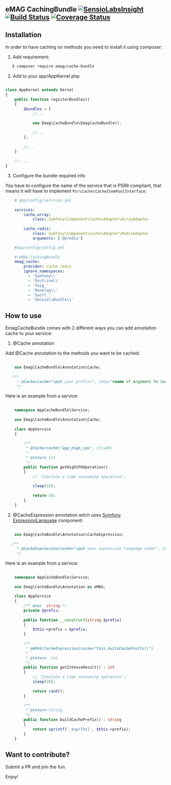 eMAG CachingBundle [![SensioLabsInsight](https://insight.sensiolabs.com/projects/04ea73ef-649e-449e-b36b-3b44dc98a9f1/mini.png)](https://insight.sensiolabs.com/projects/04ea73ef-649e-449e-b36b-3b44dc98a9f1) [![Build Status](https://travis-ci.org/eMAGTechLabs/cachebundle.svg?branch=master)](https://travis-ci.org/eMAGTechLabs/cachebundle)  [![Coverage Status](https://coveralls.io/repos/github/eMAGTechLabs/cachebundle/badge.svg?branch=master)](https://coveralls.io/github/eMAGTechLabs/cachebundle?branch=master)
----

## Installation

In order to have caching on methods you need to install it using composer:

1. Add requirement:
    
```bash
   $ composer require emag/cache-bundle
```
    
2. Add to your app/AppKernel.php
    
```php

class AppKernel extends Kernel
{
    public function registerBundles()
    {
        $bundles = [
            //...
            
            new Emag\CacheBundle\EmagCacheBundle(),
            
            //...
        ];
        
        //...
    }
 
    //....
}
```

3. Configure the bundle required info

You have to configure the name of the service that is PSR6 compliant, that means it will have to implement `Psr\Cache\CacheItemPoolInterface`:

```yml
    # app/config/services.yml
    
    services:
        cache.array:
            class: Symfony\Component\Cache\Adapter\ArrayAdapter
            
        cache.redis:
            class: Symfony\Component\Cache\Adapter\RedisAdapter
            arguments: ['@predis']
```

```yml
    #app/config/config.yml
    
    # eMAG CachingBundle
    emag_cache:
        provider: cache.redis
        ignore_namespaces:
          - 'Symfony\\'
          - 'Doctrine\\'
          - 'Twig_'
          - 'Monolog\\'
          - 'Swift_'
          - 'Sensio\\Bundle\\'
```

## How to use

EmagCacheBundle comes with 2 different ways you can add annotation cache to your service:

1. @Cache annotation 

Add @Cache annotation to the methods you want to be cached:


```php
    
    use Emag\CacheBundle\Annotation\Cache;
    
   /**
     * @Cache(cache="<put your prefix>", [key="<name of argument to include in cache key separated by comma>",  [ttl=600, [reset=true ]]])
     */
```

Here is an example from a service:

```php
    
    namespace AppCacheBundle\Service;
    
    use Emag\CacheBundle\Annotation\Cache;
    
    class AppService
    {
        
        /**
         * @Cache(cache="app_high_cpu", ttl=60)
         *
         * @return int
         */
        public function getHighCPUOperation()
        {
            // 'Simulate a time consuming operation';
            
            sleep(10);
    
            return 20;
        }
    }
```

2. @CacheExpression annotation witch uses [Symfony ExpressionLanguage](http://symfony.com/doc/current/components/expression_language.html) 
component:
 
 ```php
     
     use Emag\CacheBundle\Annotation\CacheExpression;
     
    /**
      * @CacheExpression(cache="<put your expression language code>", [key="<name of argument to include in cache key separated by comma>",  [ttl=600, [reset=true ]]])
      */
 ```


Here is an example from a service:

```php
    
    namespace AppCacheBundle\Service;
    
    use Emag\CacheBundle\Annotation as eMAG;
    
    class AppService
    {
        /** @var  string */
        private $prefix;
    
        public function __construct(string $prefix)
        {
            $this->prefix = $prefix;
        }
    
        /**
         * @eMAG\CacheExpression(cache="this.buildCachePrefix()")
         *
         * @return  int
         */
        public function getIntenseResult() : int
        {
            // 'Simulate a time consuming operation';
            sleep(20);
            
            return rand();
        }
    
        /**
         * @return string
         */
        public function buildCachePrefix() : string
        {
            return sprintf('_expr[%s]', $this->prefix);
        }
    }
```

## Want to contribute?

Submit a PR and join the fun.


Enjoy!
